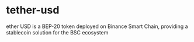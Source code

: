 # tether-usd
ether USD is a BEP-20 token deployed on Binance Smart Chain, providing a stablecoin solution for the BSC ecosystem
